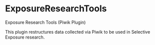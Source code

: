 # ExposureResearchTools
Exposure Research Tools (Piwik Plugin)

This plugin restructures data collected via Piwik to be used in Selective Exposure research.
